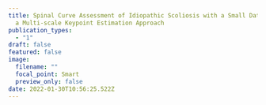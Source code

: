 ```yaml
---
title: Spinal Curve Assessment of Idiopathic Scoliosis with a Small Dataset via
  a Multi-scale Keypoint Estimation Approach
publication_types:
  - "1"
draft: false
featured: false
image:
  filename: ""
  focal_point: Smart
  preview_only: false
date: 2022-01-30T10:56:25.522Z
---
```

